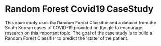 # Random Forest Covid19 CaseStudy

This case study uses the Random Forest Classifier and a dataset from the South Korean cases of COVID-19 provided on Kaggle to encourage research on this important topic. The goal of the case study is to build a Random Forest Classifier to predict the 'state' of the patient.
